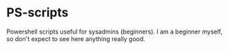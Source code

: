 # PS-scripts
Powershell scripts useful for sysadmins (beginners).
I am a beginner myself, so don't expect to see here anything really good.
